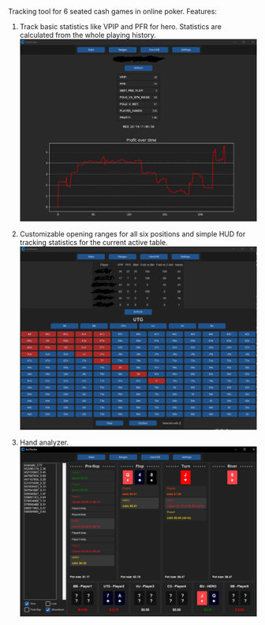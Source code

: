 Tracking tool for 6 seated cash games in online poker. Features:
1. Track basic statistics like VPIP and PFR for hero. Statistics are calculated from the whole playing history.
   ![alt text](image-2.png)

2. Customizable opening ranges for all six positions and simple HUD for tracking statistics for the current active table.
   ![alt text](image-1.png)

3. Hand analyzer.
   ![alt text](image.png)

